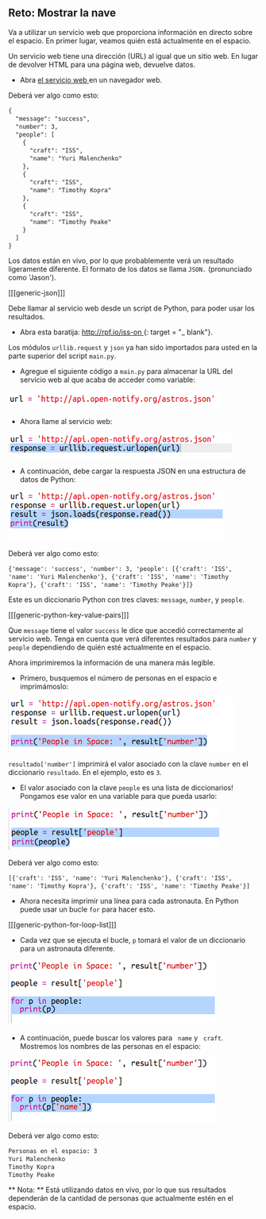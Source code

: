 ## Reto: Mostrar la nave

Va a utilizar un servicio web que proporciona información en directo sobre el espacio. En primer lugar, veamos quién está actualmente en el espacio.

Un servicio web tiene una dirección (URL) al igual que un sitio web. En lugar de devolver HTML para una página web, devuelve datos.

+ Abra <a href="http://api.open-notify.org/astros.json" target="_blank"> el servicio web </a> en un navegador web.

Deberá ver algo como esto:

    {
      "message": "success",
      "number": 3,
      "people": [
        {
          "craft": "ISS",
          "name": "Yuri Malenchenko"
        },
        {
          "craft": "ISS",
          "name": "Timothy Kopra"
        },
        {
          "craft": "ISS",
          "name": "Timothy Peake"
        }
      ]
    }
    

Los datos están en vivo, por lo que probablemente verá un resultado ligeramente diferente. El formato de los datos se llama ` JSON. ` (pronunciado como 'Jason').

[[[generic-json]]]

Debe llamar al servicio web desde un script de Python, para poder usar los resultados.

+ Abra esta baratija: [ http://rpf.io/iss-on ](http://rpf.io/iss-on) {: target = "_ blank"}.

Los módulos `urllib.request` y `json` ya han sido importados para usted en la parte superior del script `main.py`.

+ Agregue el siguiente código a ` main.py ` para almacenar la URL del servicio web al que acaba de acceder como variable:

![captura de pantalla](images/iss-url.png)

+ Ahora llame al servicio web:

![captura de pantalla](images/iss-request.png)

+ A continuación, debe cargar la respuesta JSON en una estructura de datos de Python:

![screenshot](images/iss-result.png)

Deberá ver algo como esto:

    {'message': 'success', 'number': 3, 'people': [{'craft': 'ISS', 'name': 'Yuri Malenchenko'}, {'craft': 'ISS', 'name': 'Timothy Kopra'}, {'craft': 'ISS', 'name': 'Timothy Peake'}]}
    

Este es un diccionario Python con tres claves: `message`, `number`, y `people`.

[[[generic-python-key-value-pairs]]]

Que `message` tiene el valor `success` le dice que accedió correctamente al servicio web. Tenga en cuenta que verá diferentes resultados para `number` y `people` dependiendo de quién esté actualmente en el espacio.

Ahora imprimiremos la información de una manera más legible.

+ Primero, busquemos el número de personas en el espacio e imprimámoslo:

![captura de pantalla](images/iss-number.png)

`resultado['number']` imprimirá el valor asociado con la clave `number` en el diccionario `resultado`. En el ejemplo, esto es `3`.

+ El valor asociado con la clave `people` es una lista de diccionarios! Pongamos ese valor en una variable para que pueda usarlo:

![captura de pantalla](images/iss-people.png)

Deberá ver algo como esto:

    [{'craft': 'ISS', 'name': 'Yuri Malenchenko'}, {'craft': 'ISS', 'name': 'Timothy Kopra'}, {'craft': 'ISS', 'name': 'Timothy Peake'}]
    

+ Ahora necesita imprimir una línea para cada astronauta. En Python puede usar un bucle `for` para hacer esto.

[[[generic-python-for-loop-list]]]

+ Cada vez que se ejecuta el bucle, ` p ` tomará el valor de un diccionario para un astronauta diferente.

![captura de pantalla](images/iss-people-1a.png)

+ A continuación, puede buscar los valores para ` name` y ` craft`. Mostremos los nombres de las personas en el espacio:

![captura de pantalla](images/iss-people-2.png)

Deberá ver algo como esto:

    Personas en el espacio: 3
    Yuri Malenchenko
    Timothy Kopra
    Timothy Peake
    

** Nota: ** Está utilizando datos en vivo, por lo que sus resultados dependerán de la cantidad de personas que actualmente estén en el espacio.